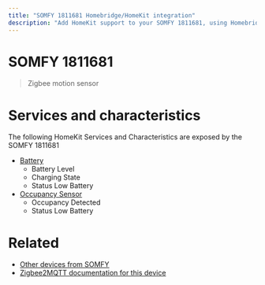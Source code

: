 ```yaml
---
title: "SOMFY 1811681 Homebridge/HomeKit integration"
description: "Add HomeKit support to your SOMFY 1811681, using Homebridge, Zigbee2MQTT and homebridge-z2m."
---
```

<!---
This file has been GENERATED using src/docgen/docgen.ts
DO NOT EDIT THIS FILE MANUALLY!
-->
# SOMFY 1811681
> Zigbee motion sensor


# Services and characteristics
The following HomeKit Services and Characteristics are exposed by
the SOMFY 1811681

* [Battery](../../battery.md)
  * Battery Level
  * Charging State
  * Status Low Battery
* [Occupancy Sensor](../../sensors.md)
  * Occupancy Detected
  * Status Low Battery


# Related
* [Other devices from SOMFY](../index.md#somfy)
* [Zigbee2MQTT documentation for this device](https://www.zigbee2mqtt.io/devices/1811681.html)